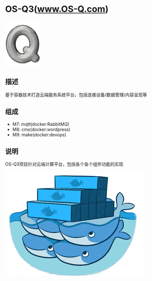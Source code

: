 # OS-Q3(www.OS-Q.com)

[![sites](docs/Q.png)](http://qitas.cn)

## 描述

基于容器技术打造云端服务系统平台，包括连接设备/数据管理/内容呈现等


## 组成

- M7: mqtt(docker:RabbitMQ)
- M8: cms(docker:wordpress)
- M9: make(docker:devops)

## 说明

OS-Q3项目针对云端计算平台，包括各个各个组件功能的实现

![Q3 Logo](docs/Q3.png)
